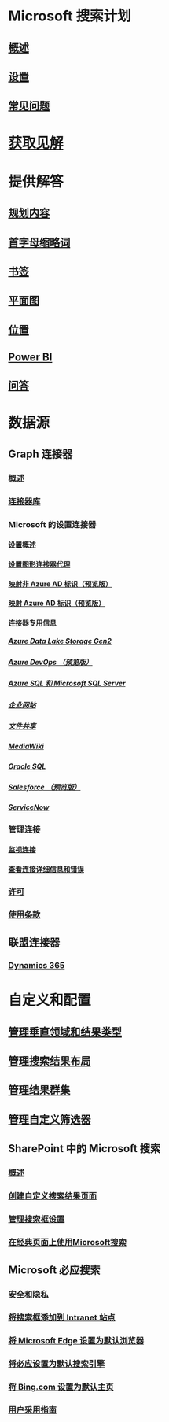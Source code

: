 # Microsoft 搜索计划
## [概述](overview-microsoft-search.md)
## [设置](setup-microsoft-search.md)
## [常见问题](faqs.md)
# [获取见解](usage-reports.md)
# 提供解答
## [规划内容](plan-your-content.md)
## [首字母缩略词](manage-acronyms.md)
## [书签](manage-bookmarks.md)
## [平面图](manage-floorplans.md)
## [位置](manage-locations.md)
## [Power BI](manage-powerbi.md)
## [问答](manage-qas.md)
# 数据源
## Graph 连接器
### [概述](connectors-overview.md)
### [连接器库](connectors-gallery.md)
### Microsoft 的设置连接器
#### [设置概述](configure-connector.md)
#### [设置图形连接器代理](on-prem-agent.md)
#### [映射非 Azure AD 标识（预览版）](map-non-aad.md)
#### [映射 Azure AD 标识（预览版）](map-aad.md)
#### 连接器专用信息
##### [Azure Data Lake Storage Gen2](azure-data-lake-connector.md)
##### [Azure DevOps （预览版）](azure-devops-connector.md)
##### [Azure SQL 和 Microsoft SQL Server](MSSQL-connector.md)
##### [企业网站](enterprise-web-connector.md)
##### [文件共享](fileshare-connector.md)
##### [MediaWiki](mediawiki-connector.md)
##### [Oracle SQL](OracleSQL-connector.md)
##### [Salesforce （预览版）](salesforce-connector.md)
##### [ServiceNow](servicenow-connector.md)
### 管理连接
#### [监视连接](manage-connector.md)
#### [查看连接详细信息和错误](connector-details-errors.md)
### [许可](licensing.md)
### [使用条款](terms-of-use.md)
## 联盟连接器
### [Dynamics 365](manage-dynamics365.md)
# 自定义和配置
## [管理垂直领域和结果类型](customize-search-page.md)
## [管理搜索结果布局](customize-results-layout.md)
## [管理结果群集](result-cluster.md)
## [管理自定义筛选器](custom-filters.md)
## SharePoint 中的 Microsoft 搜索
### [概述](get-started-search-in-sharepoint-online.md)
### [创建自定义搜索结果页面](create-search-results-pages.md)
### [管理搜索框设置](manage-spo-search-box.md)
### [在经典页面上使用Microsoft搜索](manage-classic-spo-pages.md)
## Microsoft 必应搜索
### [安全和隐私](security-for-search.md)
### [将搜索框添加到 Intranet 站点](add-a-search-box-to-your-intranet-site.md)
### [将 Microsoft Edge 设置为默认浏览器](/deployedge/edge-default-browser)
### [将必应设置为默认搜索引擎](set-default-search-engine.md)
### [将 Bing.com 设置为默认主页](set-default-homepage.md)
### [用户采用指南](user-adoption-guide.md)
